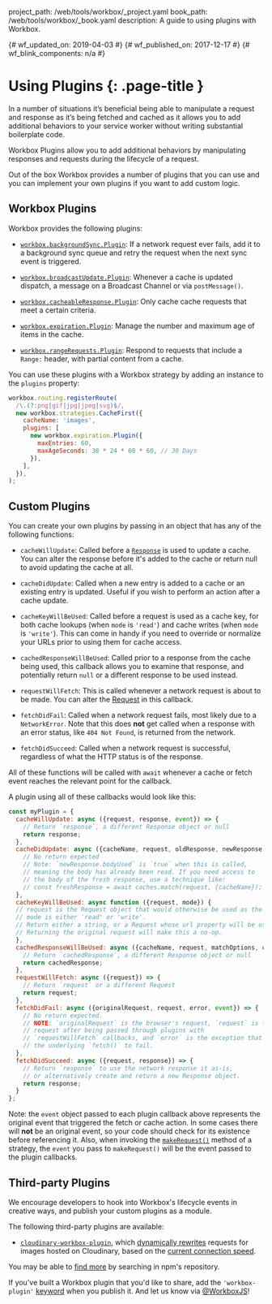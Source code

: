 project_path: /web/tools/workbox/_project.yaml
book_path: /web/tools/workbox/_book.yaml
description: A guide to using plugins with Workbox.

{# wf_updated_on: 2019-04-03 #}
{# wf_published_on: 2017-12-17 #}
{# wf_blink_components: n/a #}

# Using Plugins {: .page-title }

In a number of situations it’s beneficial being able to manipulate a request
and response as it’s being fetched and cached as it allows you to add
additional behaviors to your service worker without writing substantial
boilerplate code.

Workbox Plugins allow you to add additional behaviors by manipulating
responses and requests during the lifecycle of a request.

Out of the box Workbox provides a number of plugins that you can use and
you can implement your own plugins if you want to add custom logic.

## Workbox Plugins

Workbox provides the following plugins:

* [`workbox.backgroundSync.Plugin`](../reference-docs/latest/workbox.backgroundSync.Plugin):
  If a network request ever fails, add it to a background sync queue and retry
  the request when the next sync event is triggered.

* [`workbox.broadcastUpdate.Plugin`](../reference-docs/latest/workbox.broadcastUpdate.Plugin):
  Whenever a cache is updated dispatch, a message on a Broadcast Channel or via
  `postMessage()`.

* [`workbox.cacheableResponse.Plugin`](../reference-docs/latest/workbox.cacheableResponse.Plugin):
  Only cache cache requests that meet a certain criteria.

* [`workbox.expiration.Plugin`](../reference-docs/latest/workbox.expiration.Plugin):
  Manage the number and maximum age of items in the cache.
  
* [`workbox.rangeRequests.Plugin`](../reference-docs/latest/workbox.rangeRequests.Plugin):
  Respond to requests that include a `Range:` header, with partial content from
  a cache.

You can use these plugins with a Workbox strategy by adding an instance to
the `plugins` property:

```javascript
workbox.routing.registerRoute(
  /\.(?:png|gif|jpg|jpeg|svg)$/,
  new workbox.strategies.CacheFirst({
    cacheName: 'images',
    plugins: [
      new workbox.expiration.Plugin({
        maxEntries: 60,
        maxAgeSeconds: 30 * 24 * 60 * 60, // 30 Days
      }),
    ],
  }),
);
```

## Custom Plugins

You can create your own plugins by passing in an object that has any of the
following functions:

* `cacheWillUpdate`: Called before a [`Response`](https://developer.mozilla.org/en-US/docs/Web/API/Response)
  is used to update a cache. You can alter the response before it's added to the
  cache or return null to avoid updating the cache at all.

* `cacheDidUpdate`: Called when a new entry is added to a cache or an existing
  entry is updated. Useful if you wish to perform an action after a cache
  update.

* `cacheKeyWillBeUsed`: Called before a request is used as a cache key, for
  both cache lookups (when `mode` is `'read'`) and cache writes (when `mode`
  is `'write'`). This can come in handy if you need to override or normalize
  your URLs prior to using them for cache access.

* `cachedResponseWillBeUsed`: Called prior to a response from the cache being
  used, this callback allows you to examine that response, and potentially
  return `null` or a different response to be used instead.

* `requestWillFetch`: This is called whenever a network request is about to be made.
  You can alter the [Request](https://developer.mozilla.org/en-US/docs/Web/API/Request)
  in this callback.

* `fetchDidFail`: Called when a network request fails, most likely due to a
  `NetworkError`. Note that this does **not** get called when a response with an
  error status, like `404 Not Found`, is returned from the network.

* `fetchDidSucceed`: Called when a network request is successful, regardless of
  what the HTTP status is of the response.

All of these functions will be called with `await` whenever a cache or fetch
event reaches the relevant point for the callback.

A plugin using all of these callbacks would look like this:

```javascript
const myPlugin = {
  cacheWillUpdate: async ({request, response, event}) => {
    // Return `response`, a different Response object or null
    return response;
  },
  cacheDidUpdate: async ({cacheName, request, oldResponse, newResponse, event}) => {
    // No return expected
    // Note: `newResponse.bodyUsed` is `true` when this is called,
    // meaning the body has already been read. If you need access to
    // the body of the fresh response, use a technique like:
    // const freshResponse = await caches.match(request, {cacheName});
  },
  cacheKeyWillBeUsed: async function ({request, mode}) {
  // request is the Request object that would otherwise be used as the cache key.
  // mode is either 'read' or 'write'.
  // Return either a string, or a Request whose url property will be used as the cache key.
  // Returning the original request will make this a no-op.
  },
  cachedResponseWillBeUsed: async ({cacheName, request, matchOptions, cachedResponse, event}) => {
    // Return `cachedResponse`, a different Response object or null
    return cachedResponse;
  },
  requestWillFetch: async ({request}) => {
    // Return `request` or a different Request
    return request;
  },
  fetchDidFail: async ({originalRequest, request, error, event}) => {
    // No return expected.
    // NOTE: `originalRequest` is the browser's request, `request` is the
    // request after being passed through plugins with
    // `requestWillFetch` callbacks, and `error` is the exception that caused
    // the underlying `fetch()` to fail.
  },
  fetchDidSucceed: async ({request, response}) => {
    // Return `response` to use the network response it as-is,
    // or alternatively create and return a new Response object.
    return response;
  }
};
```

Note: the `event` object passed to each plugin callback above represents the
original event that triggered the fetch or cache action. In some cases there
will **not** be an original event, so your code should check for its existence
before referencing it. Also, when invoking the
[`makeRequest()`](/web/tools/workbox/guides/advanced-recipes#make-requests)
method of a strategy, the `event` you pass to `makeRequest()` will be the event
passed to the plugin callbacks.

## Third-party Plugins

We encourage developers to hook into Workbox's lifecycle events in creative
ways, and publish your custom plugins as a module.

The following third-party plugins are available:

- [`cloudinary-workbox-plugin`](https://www.npmjs.com/package/cloudinary-workbox-plugin),
which [dynamically rewrites](https://blog.fullstacktraining.com/a-cloudinary-plugin-for-workbox/)
requests for images hosted on Cloudinary, based on the
[current connection speed](https://developer.mozilla.org/en-US/docs/Web/API/Network_Information_API).

You may be able to [find more](https://www.npmjs.com/search?q=keywords:workbox-plugin) by searching
in npm's repository.

If you've built a Workbox plugin that you'd like to share, add the `'workbox-plugin'`
[keyword](https://docs.npmjs.com/files/package.json#keywords) when you publish it. And let us know
via [@WorkboxJS](https://twitter.com/workboxjs)!
